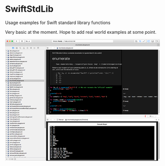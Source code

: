 # SwiftStdLib

Usage examples for Swift standard library functions

Very basic at the moment. Hope to add real world examples at some point.

![Screenshot](https://raw.githubusercontent.com/somegeekintn/SwiftStdLib/master/screenshot.png)
